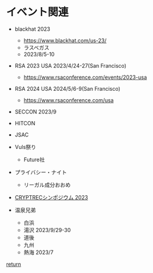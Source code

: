 # イベント関連

* blackhat 2023
  * https://www.blackhat.com/us-23/
  * ラスベガス
  * 2023/8/5-10

* RSA 2023 USA 2023/4/24-27(San Francisco)
  * https://www.rsaconference.com/events/2023-usa
* RSA 2024 USA 2024/5/6-9(San Francisco)
  * https://www.rsaconference.com/usa

* SECCON 2023/9

* HITCON

* JSAC

* Vuls祭り
  * Future社

* プライバシー・ナイト
  * リーガル成分おおめ

* [CRYPTRECシンポジウム 2023][1]

* 温泉兄弟
  * 白浜
  * 湯沢 2023/9/29-30
  * 道後
  * 九州
  * 熱海 2023/7

[return](../README.md)

<!-- URL集-->
[1]:https://www.cryptrec.go.jp/events/cryptrec_symposium2023_presentation.html